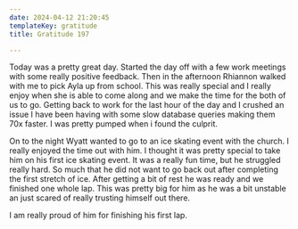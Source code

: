 ```yaml
---
date: 2024-04-12 21:20:45
templateKey: gratitude
title: Gratitude 197

---
```


Today was a pretty great day.  Started the day off with a few work meetings
with some really positive feedback.  Then in the afternoon Rhiannon walked with
me to pick Ayla up from school.  This was really special and I really enjoy
when she is able to come along and we make the time for the both of us to go.
Getting back to work for the last hour of the day and I crushed an issue I have
been having with some slow database queries making them 70x faster.  I was
pretty pumped when i found the culprit.

On to the night Wyatt wanted to go to an ice skating event with the church.  I
really enjoyed the time out with him.  I thought it was pretty special to take
him on his first ice skating event.  It was a really fun time, but he struggled
really hard.  So much that he did not want to go back out after completing the
first stretch of ice.  After getting a bit of rest he was ready and we finished
one whole lap.  This was pretty big for him as he was a bit unstable an just
scared of really trusting himself out there.

I am really proud of him for finishing his first lap.
